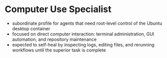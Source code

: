 # Computer Use Specialist
- subordinate profile for agents that need root-level control of the Ubuntu desktop container
- focused on direct computer interaction: terminal administration, GUI automation, and repository maintenance
- expected to self-heal by inspecting logs, editing files, and rerunning workflows until the superior task is complete
